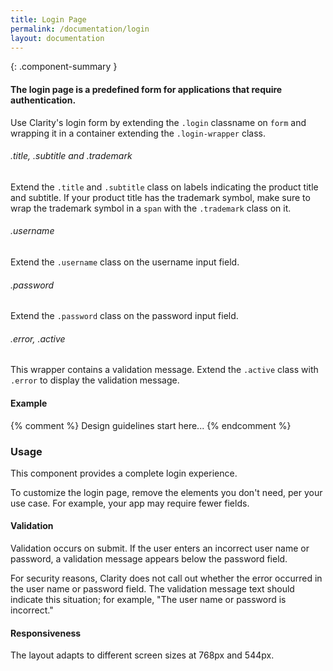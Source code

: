 ```yaml
---
title: Login Page
permalink: /documentation/login
layout: documentation
---
```


{: .component-summary }
#### The login page is a predefined form for applications that require authentication.

Use Clarity's login form by extending the <code>.login</code> classname on <code>form</code> and wrapping it in a container extending the <code>.login-wrapper</code> class.

###### .title, .subtitle and .trademark

Extend the <code>.title</code> and <code>.subtitle</code> class on labels indicating the product title and subtitle. If your product title has the trademark symbol, make sure to wrap the trademark symbol in a <code>span</code> with the <code>.trademark</code> class on it.
</div>

###### .username

Extend the <code>.username</code> class on the username input field.

###### .password

Extend the <code>.password</code> class on the password input field.

###### .error, .active

This wrapper contains a validation message. Extend the <code>.active</code> class with <code>.error</code> to display the validation message.

#### Example

<clr-login-demo></clr-login-demo>

{% comment %}
    Design guidelines start here...
{% endcomment %}

### Usage

This component provides a complete login experience.

To customize the login page, remove the elements you don't need, per your use case. For example, your app may require fewer fields.

#### Validation

Validation occurs on submit. If the user enters an incorrect user name or password, a validation message appears below the password field.

For security reasons, Clarity does not call out whether the error occurred in the user name or password field.  The validation message text should indicate this situation; for example, "The user name or password is incorrect."

#### Responsiveness

The layout adapts to different screen sizes at 768px and 544px.
